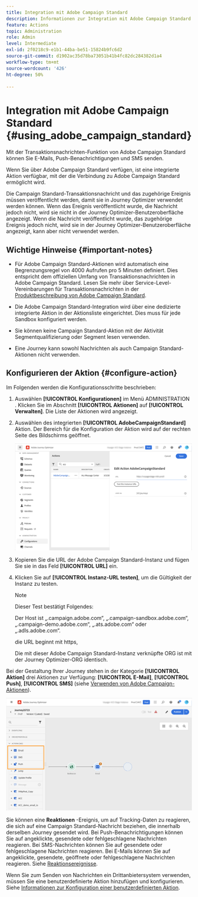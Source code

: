 ```yaml
---
title: Integration mit Adobe Campaign Standard
description: Informationen zur Integration mit Adobe Campaign Standard
feature: Actions
topic: Administration
role: Admin
level: Intermediate
exl-id: 2f0218c9-e1b1-44ba-be51-15824b9fc6d2
source-git-commit: d1902ac35d78ba73051b41b4fc82dc284382d1a4
workflow-type: tm+mt
source-wordcount: '426'
ht-degree: 50%

---
```


# Integration mit Adobe Campaign Standard {#using_adobe_campaign_standard}

Mit der Transaktionsnachrichten-Funktion von Adobe Campaign Standard können Sie E-Mails, Push-Benachrichtigungen und SMS senden.

Wenn Sie über Adobe Campaign Standard verfügen, ist eine integrierte Aktion verfügbar, mit der die Verbindung zu Adobe Campaign Standard ermöglicht wird.

Die Campaign Standard-Transaktionsnachricht und das zugehörige Ereignis müssen veröffentlicht werden, damit sie in Journey Optimizer verwendet werden können. Wenn das Ereignis veröffentlicht wurde, die Nachricht jedoch nicht, wird sie nicht in der Journey Optimizer-Benutzeroberfläche angezeigt. Wenn die Nachricht veröffentlicht wurde, das zugehörige Ereignis jedoch nicht, wird sie in der Journey Optimizer-Benutzeroberfläche angezeigt, kann aber nicht verwendet werden.

## Wichtige Hinweise {#important-notes}

* Für Adobe Campaign Standard-Aktionen wird automatisch eine Begrenzungsregel von 4000 Aufrufen pro 5 Minuten definiert. Dies entspricht dem offiziellen Umfang von Transaktionsnachrichten in Adobe Campaign Standard. Lesen Sie mehr über Service-Level-Vereinbarungen für Transaktionsnachrichten in der [Produktbeschreibung von Adobe Campaign Standard](https://helpx.adobe.com/de/legal/product-descriptions/campaign-standard.html).

* Die Adobe Campaign Standard-Integration wird über eine dedizierte integrierte Aktion in der Aktionsliste eingerichtet. Dies muss für jede Sandbox konfiguriert werden.

* Sie können keine Campaign Standard-Aktion mit der Aktivität Segmentqualifizierung oder Segment lesen verwenden.

* Eine Journey kann sowohl Nachrichten als auch Campaign Standard-Aktionen nicht verwenden.

## Konfigurieren der Aktion {#configure-action}

Im Folgenden werden die Konfigurationsschritte beschrieben:

1. Auswählen **[!UICONTROL Konfigurationen]** im Menü ADMINISTRATION . Klicken Sie im Abschnitt **[!UICONTROL Aktionen]** auf **[!UICONTROL Verwalten]**. Die Liste der Aktionen wird angezeigt.

1. Auswählen des integrierten **[!UICONTROL AdobeCampaignStandard]** Aktion. Der Bereich für die Konfiguration der Aktion wird auf der rechten Seite des Bildschirms geöffnet.

   ![](assets/actioncampaign.png)

1. Kopieren Sie die URL der Adobe Campaign Standard-Instanz und fügen Sie sie in das Feld **[!UICONTROL URL]** ein.

1. Klicken Sie auf **[!UICONTROL Instanz-URL testen]**, um die Gültigkeit der Instanz zu testen.

   >[!NOTE]
   >
   >Dieser Test bestätigt Folgendes:
   >
   >Der Host ist „.campaign.adobe.com“, „.campaign-sandbox.adobe.com“, „.campaign-demo.adobe.com“, „.ats.adobe.com“ oder „.adls.adobe.com“.
   >
   >die URL beginnt mit https,
   >
   >Die mit dieser Adobe Campaign Standard-Instanz verknüpfte ORG ist mit der Journey Optimizer-ORG identisch.

Bei der Gestaltung Ihrer Journey stehen in der Kategorie **[!UICONTROL Aktion]** drei Aktionen zur Verfügung: **[!UICONTROL E-Mail]**, **[!UICONTROL Push]**, **[!UICONTROL SMS]** (siehe [Verwenden von Adobe Campaign-Aktionen](../building-journeys/using-adobe-campaign-standard.md)).

![](assets/journey58.png)

Sie können eine **Reaktionen** -Ereignis, um auf Tracking-Daten zu reagieren, die sich auf eine Campaign Standard-Nachricht beziehen, die innerhalb derselben Journey gesendet wird. Bei Push-Benachrichtigungen können Sie auf angeklickte, gesendete oder fehlgeschlagene Nachrichten reagieren. Bei SMS-Nachrichten können Sie auf gesendete oder fehlgeschlagene Nachrichten reagieren. Bei E-Mails können Sie auf angeklickte, gesendete, geöffnete oder fehlgeschlagene Nachrichten reagieren. Siehe [Reaktionsereignisse](../building-journeys/reaction-events.md).

Wenn Sie zum Senden von Nachrichten ein Drittanbietersystem verwenden, müssen Sie eine benutzerdefinierte Aktion hinzufügen und konfigurieren. Siehe [Informationen zur Konfiguration einer benutzerdefinierten Aktion](../action/about-custom-action-configuration.md).
